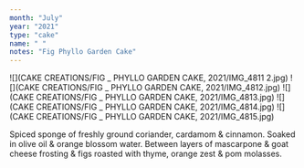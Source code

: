 ```yaml
---
month: "July"
year: "2021"
type: "cake"
name: " "
notes: "Fig Phyllo Garden Cake"
---
```

![](CAKE CREATIONS/FIG _ PHYLLO GARDEN CAKE, 2021/IMG_4811 2.jpg)
![](CAKE CREATIONS/FIG _ PHYLLO GARDEN CAKE, 2021/IMG_4812.jpg)
![](CAKE CREATIONS/FIG _ PHYLLO GARDEN CAKE, 2021/IMG_4813.jpg)
![](CAKE CREATIONS/FIG _ PHYLLO GARDEN CAKE, 2021/IMG_4814.jpg)
![](CAKE CREATIONS/FIG _ PHYLLO GARDEN CAKE, 2021/IMG_4815.jpg)

Spiced sponge of freshly ground coriander, cardamom & cinnamon. Soaked in olive oil & orange blossom water. Between layers of mascarpone & goat cheese frosting & figs roasted with thyme, orange zest & pom molasses.
